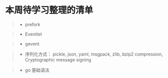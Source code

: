 # 本周待学习整理的清单

> * prefork

> * Eventlet

> * gevent

> * 序列化方式： pickle, json, yaml, msgpack, zlib, bzip2 compression, Cryptographic message signing

> * go 基础语法
